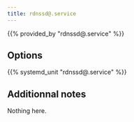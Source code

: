 ```yaml
---
title: rdnssd@.service
---
```


{{% provided_by "rdnssd@.service" %}}

## Options

{{% systemd_unit "rdnssd@.service" %}}

## Additionnal notes

Nothing here.
